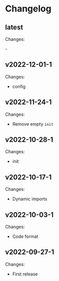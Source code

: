 # Changelog

## latest

Changes:

\-

## v2022-12-01-1

Changes:

- config

## v2022-11-24-1

Changes:

- Remove empty `init`

## v2022-10-28-1

Changes:

- init

## v2022-10-17-1

Changes:

- Dynamic imports

## v2022-10-03-1

Changes:

- Code format

## v2022-09-27-1

Changes:

- First release
